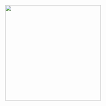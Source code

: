 <p align="center">
  <img src="https://media3.giphy.com/media/3h3K6PtjwTGrC/giphy.gif?cid=ecf05e47d2db213e5a4d961a36c9ea98955d4bf7e681a096&rid=giphy.gif" height="300" />
</p>

<!--
**loopDelicious/loopDelicious** is a ✨ _special_ ✨ repository because its `README.md` (this file) appears on your GitHub profile.

Here are some ideas to get you started:

- 🔭 I’m currently working on ...
- 🌱 I’m currently learning ...
- 👯 I’m looking to collaborate on ...
- 🤔 I’m looking for help with ...
- 💬 Ask me about ...
- 📫 How to reach me: ...
- 😄 Pronouns: ...
- ⚡ Fun fact: ...
-->
